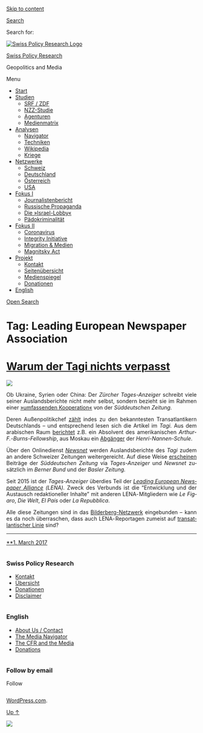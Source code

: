 [Skip to
content](#content)

[](https://swprs.org/)

<div class="cover">

</div>

[Search](#search-container)

<div id="search-container" class="header-search-block bg-graphite hidden">

<span class="screen-reader-text">Search for:</span>

</div>

<div class="header-inner section-inner">

[![Swiss Policy Research
Logo](https://swprs.files.wordpress.com/2020/05/swiss-policy-research-logo-300.png)](https://swprs.org/)

[Swiss Policy Research](https://swprs.org/)

Geopolitics and
    Media

</div>

<div class="navigation section no-padding bg-dark">

Menu

<div class="main-navigation">

  - <span id="menu-item-4374">[Start](https://swprs.org)</span>
  - <span id="menu-item-5941">[Studien](https://swprs.org/srf-propaganda-analyse/)</span>
      - <span id="menu-item-4361">[SRF /
        ZDF](https://swprs.org/srf-propaganda-analyse/)</span>
      - <span id="menu-item-4359">[NZZ-Studie](https://swprs.org/die-nzz-studie/)</span>
      - <span id="menu-item-4373">[Agenturen](https://swprs.org/der-propaganda-multiplikator/)</span>
      - <span id="menu-item-7978">[Medienmatrix](https://swprs.org/die-propaganda-matrix/)</span>
  - <span id="menu-item-9423">[Analysen](https://swprs.org/medien-navigator/)</span>
      - <span id="menu-item-9414">[Navigator](https://swprs.org/medien-navigator/)</span>
      - <span id="menu-item-8524">[Techniken](https://swprs.org/der-propaganda-schluessel/)</span>
      - <span id="menu-item-10908">[Wikipedia](https://swprs.org/propaganda-in-der-wikipedia/)</span>
      - <span id="menu-item-9920">[Kriege](https://swprs.org/logik-imperialer-kriege/)</span>
  - <span id="menu-item-4362">[Netzwerke](https://swprs.org/netzwerk-medien-schweiz/)</span>
      - <span id="menu-item-6283">[Schweiz](https://swprs.org/netzwerk-medien-schweiz/)</span>
      - <span id="menu-item-7215">[Deutschland](https://swprs.org/netzwerk-medien-deutschland/)</span>
      - <span id="menu-item-17401">[Österreich](https://swprs.org/medien-in-oesterreich/)</span>
      - <span id="menu-item-7216">[USA](https://swprs.org/das-american-empire-und-seine-medien/)</span>
  - <span id="menu-item-9228">[Fokus
    I](https://swprs.org/bericht-eines-journalisten/)</span>
      - <span id="menu-item-12119">[Journalistenbericht](https://swprs.org/bericht-eines-journalisten/)</span>
      - <span id="menu-item-12117">[Russische
        Propaganda](https://swprs.org/russische-propaganda/)</span>
      - <span id="menu-item-12118">[Die
        »Israel-Lobby«](https://swprs.org/die-israel-lobby-fakten-und-mythen/)</span>
      - <span id="menu-item-13505">[Pädokriminalität](https://swprs.org/geopolitik-und-paedokriminalitaet/)</span>
  - <span id="menu-item-17258">[Fokus
    II](https://swprs.org/migration-und-medien/)</span>
      - <span id="menu-item-32838">[Coronavirus](https://swprs.org/covid-19-hinweis-ii/)</span>
      - <span id="menu-item-12939">[Integrity
        Initiative](https://swprs.org/die-integrity-initiative/)</span>
      - <span id="menu-item-17290">[Migration &
        Medien](https://swprs.org/migration-und-medien/)</span>
      - <span id="menu-item-17291">[Magnitsky
        Act](https://swprs.org/der-fall-magnitsky/)</span>
  - <span id="menu-item-21964">[Projekt](https://swprs.org/kontakt/)</span>
      - <span id="menu-item-8525">[Kontakt](https://swprs.org/kontakt/)</span>
      - <span id="menu-item-10193">[Seitenübersicht](https://swprs.org/uebersicht/)</span>
      - <span id="menu-item-8637">[Medienspiegel](https://swprs.org/medienspiegel/)</span>
      - <span id="menu-item-33287">[Donationen](https://swprs.org/donationen/)</span>
  - <span id="menu-item-14415">[English](https://swprs.org/contact/)</span>

</div>

[Open
Search](#)

</div>

<div class="wrapper section medium-padding clear" data-role="main">

# Tag: Leading European Newspaper Association

<div id="content" class="content section-inner">

<div id="posts" class="posts">

<div class="spinner-container">

<div id="spinner">

<div class="double-bounce1">

</div>

<div class="double-bounce2">

</div>

</div>

</div>

<div class="post-container">

# [Warum der Tagi nichts verpasst](https://swprs.org/2017/03/01/warum-der-tagesanzeiger-nichts-verpasst/)

<div class="featured-media">

[![](https://swprs.files.wordpress.com/2016/06/lena-logo2.png?w=440)](https://swprs.org/2017/03/01/warum-der-tagesanzeiger-nichts-verpasst/ "Warum der Tagi nichts verpasst")

</div>

<div class="post-content clear">

<div lang="de" style="text-align:justify;hyphens:auto;-webkit-hyphens:auto;-ms-hyphens:auto;font-variant:none;">

Ob Ukraine, Syrien oder Chi­na: Der *Zürcher Tages-Anzeiger* schreibt
viele seiner Aus­lands­berichte nicht mehr selbst, sondern bezieht sie
im Rah­men einer [»umfassenden
Ko­ope­ra­tion«](https://www.tagesanzeiger.ch/schweiz/standard/In-eigener-Sache/story/24648194)
von der *Süd­deut­schen Zeitung.*

Deren Außen­politik­chef
[zählt](https://swprs.org/netzwerk-medien-deutschland/) indes zu den
bekanntesten Trans­at­lan­tikern Deutsch­lands – und ent­spre­chend
le­sen sich die Arti­kel im *Tagi.* Aus dem ara­bi­schen Raum
[berichtet](https://web.archive.org/web/20170606085220/http://www.icfj.org/sites/default/files/Kr%C3%BCger.pdf)
z.B. ein Absol­vent des ameri­ka­ni­schen *Arthur-F.-Burns-Fellowship*,
aus Mos­kau ein
[Ab­gänger](https://spiegelkabinett-blog.blogspot.com/2016/09/julian-hans-von-der-suddeutschen.html)
der *Henri-Nannen-Schule*.

Über den Onlinedienst *[Newsnet](https://de.wikipedia.org/wiki/Newsnet)*
werden Aus­lands­be­rich­te des *Tagi* zudem an andere Schwei­zer
Zei­tungen wei­ter­ge­reicht. Auf diese Weise
[er­scheinen](http://www.tagesanzeiger.ch/ausland/europa/Den-Ausloeser-zum-Krieg-habe-ich-gedrueckt/story/16330278)
Beiträge der *Süd­deutschen Zeitung* via *Tages­-Anzeiger* und *Newsnet*
zu­sätz­lich im *Berner Bund* und der *Basler Zeitung.*

Seit 2015 ist der *Tages­-Anzeiger* über­dies Teil der *[Leading
European News­paper
Alliance](https://de.wikipedia.org/wiki/Leading_European_Newspaper_Alliance)
(LENA).* Zweck des Ver­bunds ist die “Ent­wick­lung und der Aus­tausch
re­dak­tio­neller In­hal­te” mit anderen LENA- Mit­glie­dern wie *Le
Fi­g­aro*, *Die Welt*, *El País* oder *La Re­pub­blica*.

Alle diese Zei­tungen sind in das
[Bilder­berg-Netz­werk](https://swprs.files.wordpress.com/2016/07/bilderberg_teilnehmer_1954-2014.pdf)
ein­ge­bun­den – kann es da noch über­raschen, dass auch
LENA- Repor­ta­gen zumeist auf [trans­at­lan­tischer
Linie](http://www.tagesanzeiger.ch/ausland/europa/Wer-sagt-was-er-denkt-nobrriskiert-allesnobr/story/17225010)
sind?

</div>

-----

</div>

<div class="post-meta clear">

[**1. March
2017](https://swprs.org/2017/03/01/warum-der-tagesanzeiger-nichts-verpasst/ "Warum der Tagi nichts verpasst")

</div>

</div>

</div>

</div>

</div>

<div id="footer" class="footer bg-graphite">

<div class="section-inner row clear" data-role="complementary">

<div class="column column-1 one-third medium-padding">

<div class="widgets">

<div id="nav_menu-3" class="widget widget_nav_menu">

<div class="widget-content clear">

### Swiss Policy Research

<div class="menu-allgemein-container">

  - <span id="menu-item-251">[Kontakt](https://swprs.org/kontakt/)</span>
  - <span id="menu-item-33090">[Übersicht](https://swprs.org/uebersicht/)</span>
  - <span id="menu-item-33286">[Donationen](https://swprs.org/donationen/)</span>
  - <span id="menu-item-15372">[Disclaimer](https://swprs.org/disclaimer/)</span>

</div>

</div>

</div>

</div>

</div>

<div class="column column-2 one-third medium-padding">

<div class="widgets">

<div id="nav_menu-4" class="widget widget_nav_menu">

<div class="widget-content clear">

### English

<div class="menu-english-container">

  - <span id="menu-item-20017">[About Us /
    Contact](https://swprs.org/contact/)</span>
  - <span id="menu-item-20015">[The Media
    Navigator](https://swprs.org/media-navigator/)</span>
  - <span id="menu-item-20016">[The CFR and the
    Media](https://swprs.org/the-american-empire-and-its-media/)</span>
  - <span id="menu-item-33285">[Donations](https://swprs.org/donations/)</span>

</div>

</div>

</div>

</div>

</div>

<div class="column column-3 one-third medium-padding">

<div class="widgets">

<div id="blog_subscription-4" class="widget widget_blog_subscription jetpack_subscription_widget">

<div class="widget-content clear">

### Follow by email

Follow

</div>

</div>

</div>

</div>

</div>

</div>

<div class="credits section bg-dark small-padding">

<div class="credits-inner section-inner clear">

[WordPress.com](https://wordpress.com/?ref=footer_custom_com).

[Up ↑](# "To the top")

</div>

</div>

<div style="display:none">

</div>

![](https://pixel.wp.com/b.gif?v=noscript)
